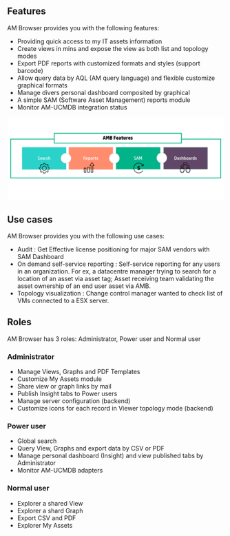 ## Features

AM Browser provides you with the following features:

- Providing quick access to my IT assets information
- Create views in mins and expose the view as both list and topology modes
- Export PDF reports with customized formats and styles (support barcode)
- Allow query data by AQL (AM query language) and flexible customize graphical formats
- Manage divers personal dashboard composited by graphical
- A simple SAM (Software Asset Management) reports module  
- Monitor AM-UCMDB integration status

![Features](img/amb_features.png)

## Use cases

AM Browser provides you with the following use cases:

- Audit : Get Effective license positioning for major SAM vendors with SAM Dashboard
- On demand self-service reporting : Self-service reporting for any users in an organization. For ex, a datacentre manager trying to search for a location of an asset via asset tag; Asset receiving team validating the asset ownership of an end user asset via AMB.
- Topology visualization : Change control manager wanted to check list of VMs connected to a ESX server.


## Roles

AM Browser has 3 roles: Administrator, Power user and Normal user

### **Administrator**

- Manage Views, Graphs and PDF Templates
- Customize My Assets module
- Share view or graph links by mail
- Publish Insight tabs to Power users
- Manage server configuration (backend)
- Customize icons for each record in Viewer topology mode (backend)

### **Power user**

- Global search
- Query View, Graphs and export data by CSV or PDF
- Manage personal dashboard (Insight) and view published tabs by Administrator
- Monitor AM-UCMDB adapters

### **Normal user**

- Explorer a shared View
- Explorer a shard Graph
- Export CSV and PDF
- Explorer My Assets